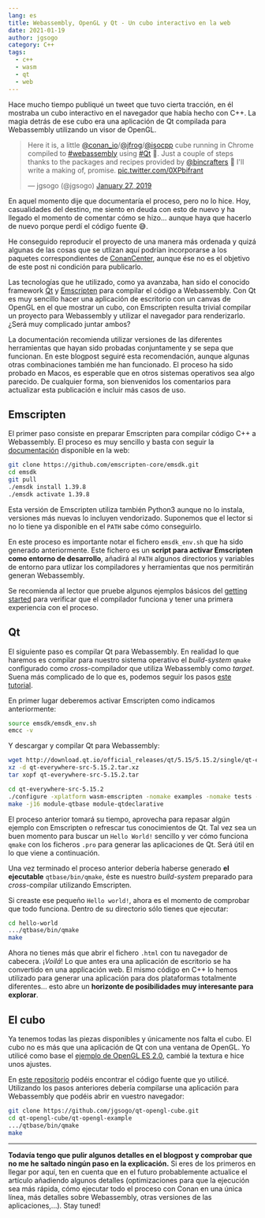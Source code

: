 ```yaml
---
lang: es
title: Webassembly, OpenGL y Qt - Un cubo interactivo en la web
date: 2021-01-19
author: jgsogo
category: C++
tags: 
  - c++
  - wasm
  - qt
  - web
---
```



Hace mucho tiempo publiqué un tweet que tuvo cierta tracción, en él mostraba
un cubo interactivo en el navegador que había hecho con C++. La magia detrás
de ese cubo era una aplicación de Qt compilada para Webassembly utilizando un
visor de OpenGL.

<!--more-->

<blockquote class="twitter-tweet tw-align-center"><p lang="en" dir="ltr">Here it is, a little <a href="https://twitter.com/conan_io?ref_src=twsrc%5Etfw">@conan_io</a>/<a href="https://twitter.com/jfrog?ref_src=twsrc%5Etfw">@jfrog</a>/<a href="https://twitter.com/isocpp?ref_src=twsrc%5Etfw">@isocpp</a> cube running in Chrome compiled to <a href="https://twitter.com/hashtag/webassembly?src=hash&amp;ref_src=twsrc%5Etfw">#webassembly</a> using <a href="https://twitter.com/hashtag/Qt?src=hash&amp;ref_src=twsrc%5Etfw">#Qt</a> 🤠. Just a couple of steps thanks to the packages and recipes provided by <a href="https://twitter.com/bincrafters?ref_src=twsrc%5Etfw">@bincrafters</a> 🤟 I&#39;ll write a making of, promise. <a href="https://t.co/0XPbifrant">pic.twitter.com/0XPbifrant</a></p>&mdash; jgsogo (@jgsogo) <a href="https://twitter.com/jgsogo/status/1089562018355527680?ref_src=twsrc%5Etfw">January 27, 2019</a></blockquote> 
<script async src="https://platform.twitter.com/widgets.js" charset="utf-8"></script>


En aquel momento dije que documentaría el proceso, pero no lo hice. Hoy, casualidades
del destino, me siento en deuda con esto de nuevo y ha llegado el momento de comentar
cómo se hizo... aunque haya que hacerlo de nuevo porque perdí el código fuente 😅.

He conseguido reproducir el proyecto de una manera más ordenada y quizá algunas de las
cosas que se utlizan aquí podrían incorporarse a los paquetes correspondientes de 
[ConanCenter](https://conan.io/center), aunque ése no es el objetivo de este post ni condición para publicarlo.

Las tecnologías que he utilizado, como ya avanzaba, han sido el conocido framework [Qt](https://qt.io)
y [Emscripten](https://emscripten.org/index.html) para compilar el código a Webassembly. Con Qt es muy sencillo hacer una 
aplicación de escritorio con un canvas de OpenGL en el que mostrar un cubo, con Emscripten
resulta trivial compilar un proyecto para Webassembly y utilizar el navegador para
renderizarlo. ¿Será muy complicado juntar ambos?

<base-alert type="next">
La documentación recomienda utilizar versiones de las diferentes herramientas
que hayan sido probadas conjuntamente y se sepa que funcionan. En este blogpost seguiré
esta recomendación, aunque algunas otras combinaciones también me han funcionado.
</base-alert>

<base-alert type="next">
El proceso ha sido probado en Macos, es esperable que en otros sistemas operativos
sea algo parecido. De cualquier forma, son bienvenidos los comentarios para actualizar esta
publicación e incluir más casos de uso.
</base-alert>


## Emscripten

El primer paso consiste en preparar Emscripten para compilar código C++ a Webassembly. El
proceso es muy sencillo y basta con seguir la [documentación](https://emscripten.org/docs/getting_started/downloads.html) disponible en la web:


```bash
git clone https://github.com/emscripten-core/emsdk.git
cd emsdk
git pull
./emsdk install 1.39.8
./emsdk activate 1.39.8
```

Esta versión de Emscripten utiliza también Python3 aunque no lo instala, versiones más
nuevas lo incluyen vendorizado. Suponemos que el lector si no lo tiene ya disponible en
el ``PATH`` sabe cómo conseguirlo.

En este proceso es importante notar el fichero ``emsdk_env.sh`` que ha sido generado
anteriormente. Este fichero es un **script para activar Emscripten como entorno de
desarrollo**, añadirá al ``PATH`` algunos directorios y variables de entorno para utlizar
los compiladores y herramientas que nos permitirán generan Webassembly.

Se recomienda al lector que pruebe algunos ejemplos básicos del [getting started](https://emscripten.org/docs/getting_started/Tutorial.html)
para verificar que el compilador funciona y tener una primera experiencia con el proceso.


## Qt

El siguiente paso es compilar Qt para Webassembly. En realidad lo que haremos es compilar
para nuestro sistema operativo el *build-system* ``qmake`` configurado como *cross*-compilador
que utiliza Webassembly como *target*. Suena más complicado de lo que es, podemos seguir
los pasos [este tutorial](https://doc.qt.io/qt-5/wasm.html).

En primer lugar deberemos activar Emscripten como indicamos anteriormente:

```bash
source emsdk/emsdk_env.sh
emcc -v
```

Y descargar y compilar Qt para Webassembly:

```bash
wget http://download.qt.io/official_releases/qt/5.15/5.15.2/single/qt-everywhere-src-5.15.2.tar.xz
xz -d qt-everywhere-src-5.15.2.tar.xz
tar xopf qt-everywhere-src-5.15.2.tar

cd qt-everywhere-src-5.15.2
./configure -xplatform wasm-emscripten -nomake examples -nomake tests -prefix $(pwd)/qtbase
make -j16 module-qtbase module-qtdeclarative
```

El proceso anterior tomará su tiempo, aprovecha para repasar algún ejemplo con Emscripten o refrescar
tus conocimientos de Qt. Tal vez sea un buen momento para buscar un ``Hello World!`` sencillo y ver cómo
funciona `qmake` con los ficheros `.pro` para generar las aplicaciones de Qt. Será útil en lo que viene
a continuación.

Una vez terminado el proceso anterior debería haberse generado **el ejecutable** ``qtbase/bin/qmake``, éste
es nuestro *build-system* preparado para *cross*-compilar utilizando Emscripten.

Si creaste ese pequeño ``Hello world!``, ahora es el momento de comprobar que todo funciona. Dentro de su
directorio sólo tienes que ejecutar:

```bash
cd hello-world
.../qtbase/bin/qmake
make
```

Ahora no tienes más que abrir el fichero ``.html`` con tu navegador de cabecera. ¡*Voilá*! Lo que antes
era una aplicación de escritorio se ha convertido en una applicación web. El mismo código en C++ lo
hemos utilizado para generar una aplicación para dos plataformas totalmente diferentes... esto abre
un **horizonte de posibilidades muy interesante para explorar**.


## El cubo

Ya tenemos todas las piezas disponibles y únicamente nos falta el cubo. El cubo no es más que una
aplicación de Qt con una ventana de OpenGL. Yo utilicé como base el [ejemplo de OpenGL ES 2.0](https://doc.qt.io/qt-5/qtopengl-cube-example.html), 
cambié la textura e hice unos ajustes.

En [este repositorio](https://github.com/jgsogo/qt-opengl-cube/tree/main/qt-opengl-example) podéis encontrar el código fuente que yo utilicé. Utilizando los pasos
anteriores debería compilarse una aplicación para Webassembly que podéis abrir en vuestro
navegador:

```bash
git clone https://github.com/jgsogo/qt-opengl-cube.git
cd qt-opengl-cube/qt-opengl-example
.../qtbase/bin/qmake
make
```

____
<base-alert type="next">
<strong>Todavía tengo que pulir algunos detalles en el blogpost y comprobar que no me he saltado
ningún paso en la explicación.</strong> Si eres de los primeros en llegar por aquí, ten en cuenta que en 
el futuro probablemente actualice el artículo añadiendo algunos detalles (optimizaciones para que
la ejecución sea más rápida, cómo ejecutar todo el proceso con Conan en una única línea, más detalles
sobre Webassembly, otras versiones de las aplicaciones,...). Stay tuned!
</base-alert>
